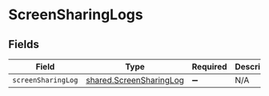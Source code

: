 # ScreenSharingLogs


## Fields

| Field                                                              | Type                                                               | Required                                                           | Description                                                        |
| ------------------------------------------------------------------ | ------------------------------------------------------------------ | ------------------------------------------------------------------ | ------------------------------------------------------------------ |
| `screenSharingLog`                                                 | [shared.ScreenSharingLog](../../models/shared/screensharinglog.md) | :heavy_minus_sign:                                                 | N/A                                                                |